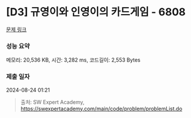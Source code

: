 # [D3] 규영이와 인영이의 카드게임 - 6808 

[문제 링크](https://swexpertacademy.com/main/code/problem/problemDetail.do?contestProbId=AWgv9va6HnkDFAW0) 

### 성능 요약

메모리: 20,536 KB, 시간: 3,282 ms, 코드길이: 2,553 Bytes

### 제출 일자

2024-08-24 01:21



> 출처: SW Expert Academy, https://swexpertacademy.com/main/code/problem/problemList.do